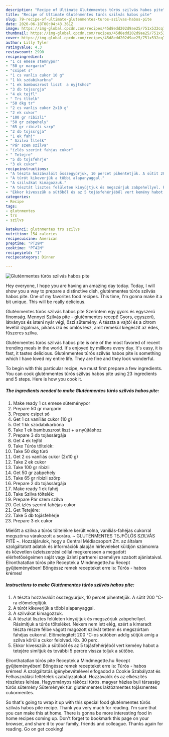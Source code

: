 ```yaml
---
description: "Recipe of Ultimate Gluténmentes túrós szilvás habos pite"
title: "Recipe of Ultimate Gluténmentes túrós szilvás habos pite"
slug: 79-recipe-of-ultimate-glutenmentes-turos-szilvas-habos-pite
date: 2020-06-18T00:04:43.361Z
image: https://img-global.cpcdn.com/recipes/45d8edd202d9ae25/751x532cq70/glutenmentes-turos-szilvas-habos-pite-recept-foto.jpg
thumbnail: https://img-global.cpcdn.com/recipes/45d8edd202d9ae25/751x532cq70/glutenmentes-turos-szilvas-habos-pite-recept-foto.jpg
cover: https://img-global.cpcdn.com/recipes/45d8edd202d9ae25/751x532cq70/glutenmentes-turos-szilvas-habos-pite-recept-foto.jpg
author: Lilly Tyler
ratingvalue: 4.3
reviewcount: 2990
recipeingredient:
- "1 cs emese stemnypor"
- "50 gr margarin"
- "csipet s"
- "1 cs vanlis cukor 10 g"
- "1 kk szdabikarbna"
- "1 ek bambuszrost liszt  a nyjtshoz"
- "3 db tojssrgja"
- "4 ek tejfl"
- " Trs tltelk"
- "50 dkg tr"
- "2 cs vanlis cukor 2x10 g"
- "2 ek cukor"
- "100 gr ribizli"
- "50 gr zabpehely"
- "65 gr ribizli szrp"
- "2 db tojssrgja"
- "1 ek fahj"
- " Szilva tltelk"
- "Pár szem szilva"
- "ízlés szerint fahjas cukor"
- " Tetejre"
- "5 db tojsfehrje"
- "3 ek cukor"
recipeinstructions:
- "A tészta hozzávalóit összegyúrjuk, 10 percet pihentetjük. A sütit 200 °C-ra előmelegítjük."
- "A túrót kikeverjük a többi alapanyaggal."
- "A szilvákat kimagozzuk."
- "A tésztát lisztes felületen kinyújtjuk és megszórjuk zabpehellyel. Rásimítjuk a túrós tölteléket. Nekem nem lett elég, ezért a kimaradt tészta részre félbe vágott magozott szilvát tettem és megszórtam fahéjas cukorral. Előmelegített 200 °C-os sütőben addig sütjük amíg a szilva körül a cukor felolvad. Kb. 30 perc."
- "Ekkor kivesszük a sütőből és az 5 tojásfehérjéből vert kemény habot a tetejére simítjuk és további 5 percre vissza toljuk a sütőbe."
categories:
- Recipe
tags:
- glutnmentes
- trs
- szilvs

katakunci: glutnmentes trs szilvs 
nutrition: 154 calories
recipecuisine: American
preptime: "PT29M"
cooktime: "PT42M"
recipeyield: "1"
recipecategory: Dinner

---
```



![Gluténmentes túrós szilvás habos pite](https://img-global.cpcdn.com/recipes/45d8edd202d9ae25/751x532cq70/glutenmentes-turos-szilvas-habos-pite-recept-foto.jpg)

Hey everyone, I hope you are having an amazing day today. Today, I will show you a way to prepare a distinctive dish, gluténmentes túrós szilvás habos pite. One of my favorites food recipes. This time, I'm gonna make it a bit unique. This will be really delicious.

Gluténmentes túrós szilvás habos pite Szerintem egy gyors és egyszerű finomság. Mennyei Szilvás pite - gluténmentes recept! Gyors, egyszerű, látványos és isteni nyár végi, őszi sütemény. A tészta a vajtól és a citrom levétől izgalmas, pikáns ízű és omlós lesz, amit remekül kiegészít az édes, fűszeres szilva.

Gluténmentes túrós szilvás habos pite is one of the most favored of recent trending meals in the world. It's enjoyed by millions every day. It's easy, it is fast, it tastes delicious. Gluténmentes túrós szilvás habos pite is something which I have loved my entire life. They are fine and they look wonderful.


To begin with this particular recipe, we must first prepare a few ingredients. You can cook gluténmentes túrós szilvás habos pite using 23 ingredients and 5 steps. Here is how you cook it.

<!--inarticleads1-->

##### The ingredients needed to make Gluténmentes túrós szilvás habos pite:

1. Make ready 1 cs emese süteménypor
1. Prepare 50 gr margarin
1. Prepare csipet só
1. Get 1 cs vaníliás cukor (10 g)
1. Get 1 kk szódabikarbóna
1. Take 1 ek bambuszrost liszt + a nyújtáshoz
1. Prepare 3 db tojássárgája
1. Get 4 ek tejföl
1. Take  Túrós töltelék:
1. Take 50 dkg túró
1. Get 2 cs vaníliás cukor (2x10 g)
1. Take 2 ek cukor
1. Take 100 gr ribizli
1. Get 50 gr zabpehely
1. Take 65 gr ribizli szörp
1. Prepare 2 db tojássárgája
1. Make ready 1 ek fahéj
1. Take  Szilva töltelék:
1. Prepare Pár szem szilva
1. Get ízlés szerint fahéjas cukor
1. Get  Tetejére:
1. Take 5 db tojásfehérje
1. Prepare 3 ek cukor


Mielőtt a szilva a túrós töltelékre került volna, vaníliás-fahéjas cukorral megszórva várakozott a sorára. ~ GLUTÉNMENTES TEJFÖLÖS SZILVÁS PITE ~. Hozzájárulok, hogy a Central Médiacsoport Zrt. az általam szolgáltatott adatok és információk alapján hírleveleket küldjön számomra és közvetlen üzletszerzési céllal megkeressen a megadott elérhetőségeimen saját vagy üzleti partnerei személyre szabott ajánlataival. Elronthatatlan túrós pite Receptek a Mindmegette.hu Recept gyűjteményében! Böngéssz remek recepteket erre is: Túrós - habos krémes! 

<!--inarticleads2-->

##### Instructions to make Gluténmentes túrós szilvás habos pite:

1. A tészta hozzávalóit összegyúrjuk, 10 percet pihentetjük. A sütit 200 °C-ra előmelegítjük.
1. A túrót kikeverjük a többi alapanyaggal.
1. A szilvákat kimagozzuk.
1. A tésztát lisztes felületen kinyújtjuk és megszórjuk zabpehellyel. Rásimítjuk a túrós tölteléket. Nekem nem lett elég, ezért a kimaradt tészta részre félbe vágott magozott szilvát tettem és megszórtam fahéjas cukorral. Előmelegített 200 °C-os sütőben addig sütjük amíg a szilva körül a cukor felolvad. Kb. 30 perc.
1. Ekkor kivesszük a sütőből és az 5 tojásfehérjéből vert kemény habot a tetejére simítjuk és további 5 percre vissza toljuk a sütőbe.


Elronthatatlan túrós pite Receptek a Mindmegette.hu Recept gyűjteményében! Böngéssz remek recepteket erre is: Túrós - habos krémes! A szolgáltatás igénybevételével elfogadod a Cookie Szabályzat és Felhasználási feltételek szabályzatokat. Hozzávalók és az elkészítés részletes leírása. Hagyományos rákóczi túrós. magyar házias buli társaság túrós sütemény Sütemények túr. gluténmentes laktózmentes tojásmentes cukormentes. 

So that's going to wrap it up with this special food gluténmentes túrós szilvás habos pite recipe. Thank you very much for reading. I'm sure that you can make this at home. There is gonna be more interesting food in home recipes coming up. Don't forget to bookmark this page on your browser, and share it to your family, friends and colleague. Thanks again for reading. Go on get cooking!
